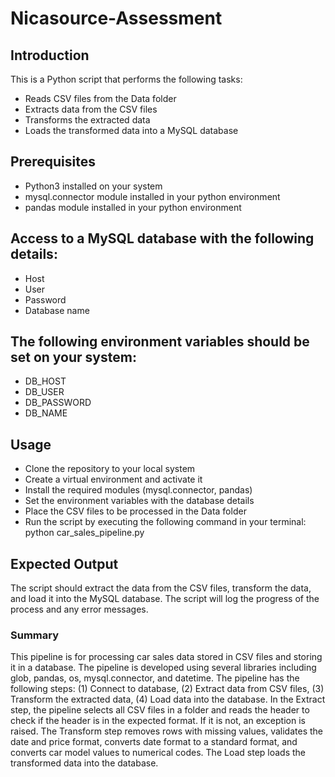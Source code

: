 # Nicasource-Assessment

## Introduction

This is a Python script that performs the following tasks:
- Reads CSV files from the Data folder
- Extracts data from the CSV files
- Transforms the extracted data
- Loads the transformed data into a MySQL database

## Prerequisites
- Python3 installed on your system
- mysql.connector module installed in your python environment
- pandas module installed in your python environment

## Access to a MySQL database with the following details:
- Host
- User
- Password
- Database name

## The following environment variables should be set on your system:
- DB_HOST
- DB_USER
- DB_PASSWORD
- DB_NAME

## Usage
- Clone the repository to your local system
- Create a virtual environment and activate it
- Install the required modules (mysql.connector, pandas)
- Set the environment variables with the database details
- Place the CSV files to be processed in the Data folder
- Run the script by executing the following command in your terminal:
  python car_sales_pipeline.py
  
## Expected Output
The script should extract the data from the CSV files, transform the data, and load it into the MySQL database. The script will log the progress of the process and any error messages.

### Summary

This pipeline is for processing car sales data stored in CSV files and storing it in a database. The pipeline is developed using several libraries including glob, pandas, os, mysql.connector, and datetime. The pipeline has the following steps: (1) Connect to database, (2) Extract data from CSV files, (3) Transform the extracted data, (4) Load data into the database. In the Extract step, the pipeline selects all CSV files in a folder and reads the header to check if the header is in the expected format. If it is not, an exception is raised. The Transform step removes rows with missing values, validates the date and price format, converts date format to a standard format, and converts car model values to numerical codes. The Load step loads the transformed data into the database.
